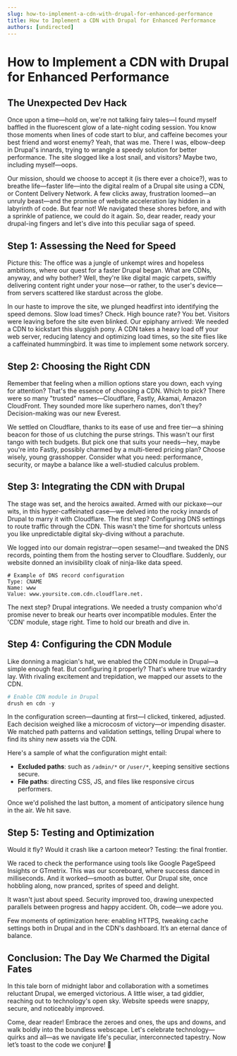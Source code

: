 ```yaml
---
slug: how-to-implement-a-cdn-with-drupal-for-enhanced-performance
title: How to Implement a CDN with Drupal for Enhanced Performance
authors: [undirected]
---
```



# How to Implement a CDN with Drupal for Enhanced Performance

## The Unexpected Dev Hack

Once upon a time—hold on, we're not talking fairy tales—I found myself baffled in the fluorescent glow of a late-night coding session. You know those moments when lines of code start to blur, and caffeine becomes your best friend and worst enemy? Yeah, that was me. There I was, elbow-deep in Drupal's innards, trying to wrangle a speedy solution for better performance. The site slogged like a lost snail, and visitors? Maybe two, including myself—oops.

Our mission, should we choose to accept it (is there ever a choice?), was to breathe life—faster life—into the digital realm of a Drupal site using a CDN, or Content Delivery Network. A few clicks away, frustration loomed—an unruly beast—and the promise of website acceleration lay hidden in a labyrinth of code. But fear not! We navigated these shores before, and with a sprinkle of patience, we could do it again. So, dear reader, ready your drupal-ing fingers and let's dive into this peculiar saga of speed.

## Step 1: Assessing the Need for Speed

Picture this: The office was a jungle of unkempt wires and hopeless ambitions, where our quest for a faster Drupal began. What are CDNs, anyway, and why bother? Well, they're like digital magic carpets, swiftly delivering content right under your nose—or rather, to the user's device—from servers scattered like stardust across the globe.

In our haste to improve the site, we plunged headfirst into identifying the speed demons. Slow load times? Check. High bounce rate? You bet. Visitors were leaving before the site even blinked. Our epiphany arrived: We needed a CDN to kickstart this sluggish pony. A CDN takes a heavy load off your web server, reducing latency and optimizing load times, so the site flies like a caffeinated hummingbird. It was time to implement some network sorcery.

## Step 2: Choosing the Right CDN

Remember that feeling when a million options stare you down, each vying for attention? That's the essence of choosing a CDN. Which to pick? There were so many "trusted" names—Cloudflare, Fastly, Akamai, Amazon CloudFront. They sounded more like superhero names, don't they? Decision-making was our new Everest.

We settled on Cloudflare, thanks to its ease of use and free tier—a shining beacon for those of us clutching the purse strings. This wasn't our first tango with tech budgets. But pick one that suits your needs—hey, maybe you're into Fastly, possibly charmed by a multi-tiered pricing plan? Choose wisely, young grasshopper. Consider what you need: performance, security, or maybe a balance like a well-studied calculus problem.

## Step 3: Integrating the CDN with Drupal

The stage was set, and the heroics awaited. Armed with our pickaxe—our wits, in this hyper-caffeinated case—we delved into the rocky innards of Drupal to marry it with Cloudflare. The first step? Configuring DNS settings to route traffic through the CDN. This wasn't the time for shortcuts unless you like unpredictable digital sky-diving without a parachute.

We logged into our domain registrar—open sesame!—and tweaked the DNS records, pointing them from the hosting server to Cloudflare. Suddenly, our website donned an invisibility cloak of ninja-like data speed.

```shell
# Example of DNS record configuration
Type: CNAME
Name: www
Value: www.yoursite.com.cdn.cloudflare.net.
```

The next step? Drupal integrations. We needed a trusty companion who'd promise never to break our hearts over incompatible modules. Enter the 'CDN' module, stage right. Time to hold our breath and dive in.

## Step 4: Configuring the CDN Module

Like donning a magician's hat, we enabled the CDN module in Drupal—a simple enough feat. But configuring it properly? That's where true wizardry lay. With rivaling excitement and trepidation, we mapped our assets to the CDN.

```php
# Enable CDN module in Drupal
drush en cdn -y
```

In the configuration screen—daunting at first—I clicked, tinkered, adjusted. Each decision weighed like a microcosm of victory—or impending disaster. We matched path patterns and validation settings, telling Drupal where to find its shiny new assets via the CDN.

Here's a sample of what the configuration might entail:

- **Excluded paths**: such as `/admin/*` or `/user/*`, keeping sensitive sections secure.
- **File paths**: directing CSS, JS, and files like responsive circus performers.

Once we'd polished the last button, a moment of anticipatory silence hung in the air. We hit save.

## Step 5: Testing and Optimization

Would it fly? Would it crash like a cartoon meteor? Testing: the final frontier.

We raced to check the performance using tools like Google PageSpeed Insights or GTmetrix. This was our scoreboard, where success danced in milliseconds. And it worked—smooth as butter. Our Drupal site, once hobbling along, now pranced, sprites of speed and delight.

It wasn't just about speed. Security improved too, drawing unexpected parallels between progress and happy accident. Oh, code—we adore you.

Few moments of optimization here: enabling HTTPS, tweaking cache settings both in Drupal and in the CDN's dashboard. It’s an eternal dance of balance.

## Conclusion: The Day We Charmed the Digital Fates

In this tale born of midnight labor and collaboration with a sometimes reluctant Drupal, we emerged victorious. A little wiser, a tad giddier, reaching out to technology's open sky. Website speeds were snappy, secure, and noticeably improved. 

Come, dear reader! Embrace the zeroes and ones, the ups and downs, and walk boldly into the boundless webscape. Let's celebrate technology—quirks and all—as we navigate life's peculiar, interconnected tapestry. Now let’s toast to the code we conjure! 🎉